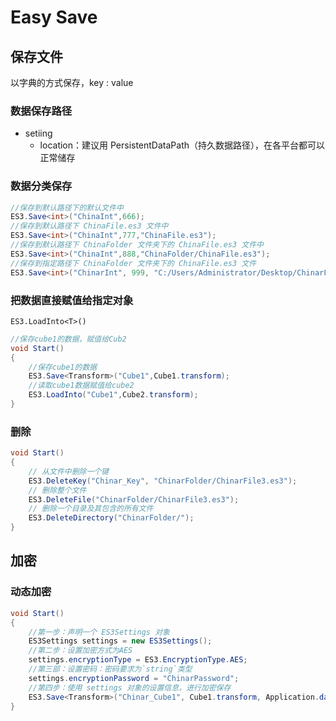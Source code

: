 # Easy Save

## 保存文件

以字典的方式保存，key : value

### 数据保存路径

- setiing
  -  location：建议用 PersistentDataPath（持久数据路径），在各平台都可以正常储存

### 数据分类保存

```c#
//保存到默认路径下的默认文件中
ES3.Save<int>("ChinaInt",666);
//保存到默认路径下 ChinaFile.es3 文件中
ES3.Save<int>("ChinaInt",777,"ChinaFile.es3");
//保存到默认路径下 ChinaFolder 文件夹下的 ChinaFile.es3 文件中
ES3.Save<int>("ChinaInt",888,"ChinaFolder/ChinaFile.es3");
//保存到指定路径下 ChinaFolder 文件夹下的 ChinaFile.es3 文件
ES3.Save<int>("ChinarInt", 999, "C:/Users/Administrator/Desktop/ChinarFile.es3");
```

### 把数据直接赋值给指定对象

`ES3.LoadInto<T>()`

```c#
//保存cube1的数据，赋值给Cub2
void Start()
{
    //保存cube1的数据
    ES3.Save<Transform>("Cube1",Cube1.transform);
    //读取cube1数据赋值给cube2
    ES3.LoadInto("Cube1",Cube2.transform);
}
```

### 删除

```c#
void Start()
{
    // 从文件中删除一个键
    ES3.DeleteKey("Chinar_Key", "ChinarFolder/ChinarFile3.es3"); 
    // 删除整个文件
    ES3.DeleteFile("ChinarFolder/ChinarFile3.es3");    
    // 删除一个目录及其包含的所有文件
    ES3.DeleteDirectory("ChinarFolder/"); 
}
```

## 加密

### 动态加密

```c#
void Start()
{
    //第一步：声明一个 ES3Settings 对象
    ES3Settings settings = new ES3Settings();
    //第二步：设置加密方式为AES
    settings.encryptionType = ES3.EncryptionType.AES;
    //第三部：设置密码：密码要求为`string`类型
    settings.encryptionPassword = "ChinarPassword";
    //第四步：使用 settings 对象的设置信息，进行加密保存
    ES3.Save<Transform>("Chinar_Cube1", Cube1.transform, Application.dataPath + "/ChinarFile4.es3", settings);
}
```





